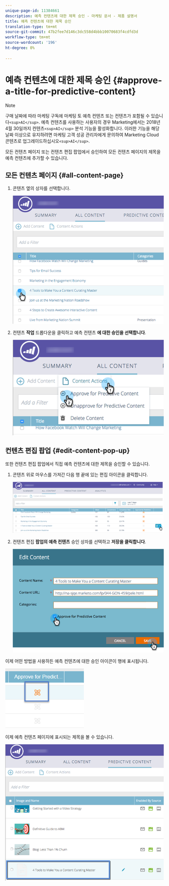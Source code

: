 ```yaml
---
unique-page-id: 11384661
description: 예측 컨텐츠에 대한 제목 승인 - 마케팅 문서 - 제품 설명서
title: 예측 컨텐츠에 대한 제목 승인
translation-type: tm+mt
source-git-commit: 47b2fee7d146c3dc558d4bbb10070683f4cdfd3d
workflow-type: tm+mt
source-wordcount: '196'
ht-degree: 0%

---
```



# 예측 컨텐츠에 대한 제목 승인 {#approve-a-title-for-predictive-content}

>[!NOTE]
>
>구매 날짜에 따라 마케팅 구독에 마케팅 토 예측 컨텐츠 또는 컨텐츠가 포함될 수 있습니다`<sup>AI</sup>`. 예측 컨텐츠를 사용하는 사용자의 경우 Marketing에서는 2018년 4월 30일까지 컨텐츠`<sup>AI</sup>` 분석 기능을 활성화합니다. 이러한 기능을 해당 날짜 이상으로 유지하려면 마케팅 고객 성공 관리자에게 문의하여 Marketing Cloud 콘텐츠로 업그레이드하십시오`<sup>AI</sup>`.

모든 컨텐츠 페이지 또는 컨텐츠 편집 팝업에서 승인하여 모든 컨텐츠 페이지의 제목을 예측 컨텐츠에 추가할 수 있습니다.

## 모든 컨텐츠 페이지 {#all-content-page}

1. 콘텐츠 옆의 상자를 선택합니다.

   ![](assets/image2017-10-3-9-3a9-3a47.png)

1. 컨텐츠 **작업** 드롭다운을 클릭하고 예측 컨텐츠 **에 대한 승인을 선택합니다**.

   ![](assets/image2017-10-3-9-3a10-3a31.png)

## 컨텐츠 편집 팝업 {#edit-content-pop-up}

또한 컨텐츠 편집 팝업에서 직접 예측 컨텐츠에 대한 제목을 승인할 수 있습니다.

1. 콘텐츠 위로 마우스를 가져간 다음 행 끝에 있는 편집 아이콘을 클릭합니다.

   ![](assets/image2017-10-3-9-3a14-3a55.png)

1. 컨텐츠 편집 **팝업의 예측 컨텐츠** 승인 상자를 선택하고 **저장을 클릭합니다**.

   ![](assets/image2017-10-3-9-3a15-3a35.png)

이제 어떤 방법을 사용하든 예측 컨텐츠에 대한 승인 아이콘이 행에 표시됩니다.

![](assets/five.png)

이제 예측 컨텐츠 페이지에 표시되는 제목을 볼 수 있습니다.

![](assets/image2017-10-3-9-3a16-3a45.png)

